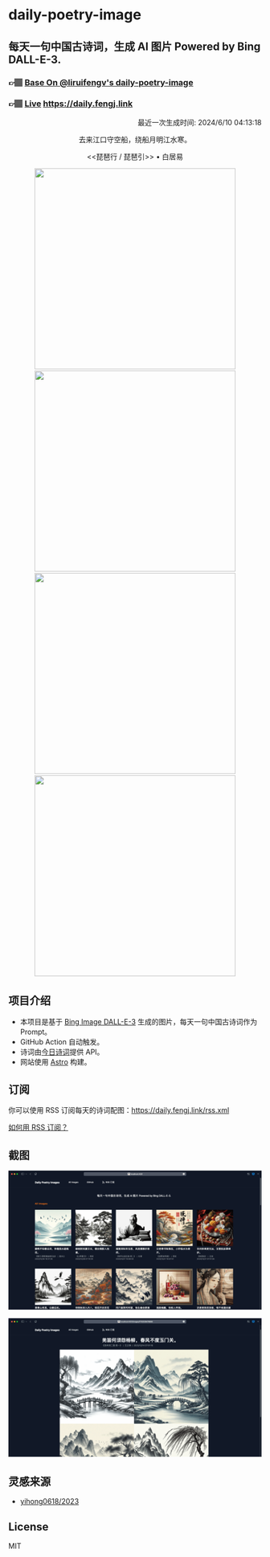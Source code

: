 
# daily-poetry-image

## 每天一句中国古诗词，生成 AI 图片 Powered by Bing DALL-E-3.

### 👉🏽 [Base On @liruifengv's daily-poetry-image](https://github.com/liruifengv/daily-poetry-image)

### 👉🏽 [Live](https://daily.fengj.link) https://daily.fengj.link

<p align="right">
  最近一次生成时间: 2024/6/10 04:13:18
</p>
<p align="center">
去来江口守空船，绕船月明江水寒。
</p>
<p align="center">
<<琵琶行 / 琵琶引>> • 白居易
</p>
<p align="center">
<img src="https://tse2.mm.bing.net/th/id/OIG3.LXIDydptZ.fG3yas7QFx" height="400" width="400" />
<img src="https://tse4.mm.bing.net/th/id/OIG3.7EMfIDERWuVN4eBx7pLR" height="400" width="400" />
<img src="https://tse2.mm.bing.net/th/id/OIG3.Ip_mGN6zvwJTodkEZiSS" height="400" width="400" />
<img src="https://tse2.mm.bing.net/th/id/OIG3.ocJANESFJmzvG3k741aK" height="400" width="400" />
</p>

## 项目介绍

-   本项目是基于 [Bing Image DALL-E-3](https://www.bing.com/images/create) 生成的图片，每天一句中国古诗词作为 Prompt。
-   GitHub Action 自动触发。
-   诗词由[今日诗词](https://www.jinrishici.com/)提供 API。
-   网站使用 [Astro](https://astro.build) 构建。

## 订阅

你可以使用 RSS 订阅每天的诗词配图：https://daily.fengj.link/rss.xml

[如何用 RSS 订阅？](https://zhuanlan.zhihu.com/p/55026716)

## 截图

![图片列表](./screenshots/Snipaste_2023-12-28_21-00-26.png)

![图片详情](./screenshots/Snipaste_2023-12-28_21-00-53.png)

## 灵感来源

-   [yihong0618/2023](https://github.com/yihong0618/2023)

## License

MIT
